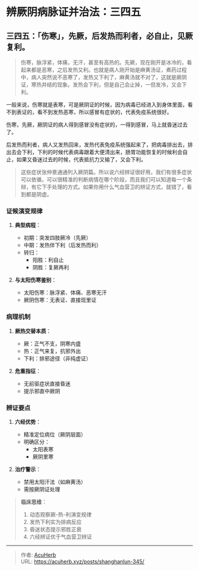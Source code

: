 # 辨厥阴病脉证并治法：三四五


## 三四五：「伤寒」，先厥，后发热而利者，必自止，见厥复利。

<!--more-->

> 伤寒，脉浮紧，体痛，无汗，甚至有高热的。先厥，现在刚开是冰冷的，看起来都是恶寒，之后发热又利。也就是病人刚开始是麻黄汤证，煮药过程中，病人突然说不恶寒了，发热又下利了，麻黄汤就不对了，这就是厥阴证，寒热并结的现象。发热会下利，但是自己会止掉，一但发冷，又会下利。

一般来说，伤寒就是表寒，可是厥阴证的时候，因为病毒已经进入到身体里面，看不到表证的，看不到发热恶寒，所以感冒有症状的，代表免疫系统很好。

伤寒，先厥，厥阴证的病人得到感冒没有症状的，一得到感冒，马上就昏迷过去了。

后发热而利者，病人又发热回来，发热代表免疫系统强起来了，把病毒排出去，排出去会下利，下利的时候代表病毒跟着大便清出来，肠胃功能恢复的时候利会自止，如果又昏迷过去的时候，代表抵抗力又输了，又会下利。

> 这些症状张仲景通通列入厥阴篇。所以说六经辨证很好用，我们有很多症状可以依循，可以很精准的判断病情在哪个阶段，而且我们可以知道每一个条辩，有它下手处理的方式。如果你用什么气血营卫的辨证方式，就错了，看到都是阴虚。

### 证候演变规律
1. **典型病程**：
   - 初期：突发四肢厥冷（先厥）
   - 中期：发热伴下利（后发热而利）
   - 转归：
     - 阳胜：利自止
     - 阴胜：复厥再利

2. **与太阳伤寒鉴别**：
   - 太阳伤寒：脉浮紧、体痛、恶寒无汗
   - 厥阴伤寒：无表证、直接现里证

### 病理机制
1. **厥热交替本质**：
   - 厥：正气不支，阴寒内盛
   - 热：正气来复，抗邪外出
   - 下利：排邪途径（非纯虚证）

2. **危重指征**：
   - 无前驱症状直接昏迷
   - 提示邪直中厥阴

### 辨证要点
1. **六经优势**：
   - 精准定位病位（厥阴层面）
   - 明确区分：
     - 太阳表寒
     - 厥阴里寒

2. **治疗警示**：
   - 禁用太阳汗法（如麻黄汤）
   - 需按厥阴证处理

> **临床思维**：
> 1. 动态观察厥-热-利演变规律
> 2. 发热下利实为排病反应
> 3. 昏迷状态提示邪胜正衰
> 4. 六经辨证优于气血营卫辨证

---

> 作者: [AcuHerb](https://acuherb.xyz)  
> URL: https://acuherb.xyz/posts/shanghanlun-345/  

